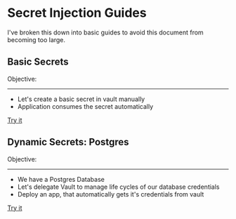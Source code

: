 # Secret Injection Guides

I've broken this down into basic guides to avoid this document from becoming too large.

## Basic Secrets

Objective:

---

- Let's create a basic secret in vault manually
- Application consumes the secret automatically

[Try it](../example-apps/basic-secret/readme.md)

## Dynamic Secrets: Postgres

Objective:

---

- We have a Postgres Database
- Let's delegate Vault to manage life cycles of our database credentials
- Deploy an app, that automatically gets it's credentials from vault

[Try it](../example-apps/dynamic-postgresql/readme.md)
